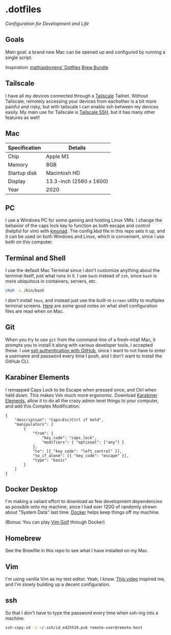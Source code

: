 # .dotfiles

_Configuration for Development and Life_

## Goals
Main goal: a brand new Mac can be opened up and configured by running a single script.

Inspiration:
[mathiasbynens' Dotfiles](https://github.com/mathiasbynens/dotfiles)
[Brew Bundle](https://gist.github.com/ChristopherA/a579274536aab36ea9966f301ff14f3f)

## Tailscale
I have all my devices connected through a [Tailscale](https://tailscale.com) Tailnet. 
Without Tailscale, remotely accessing your devices from eachother is a bit more painful and risky, but with tailscale I can enable ssh between my devices easily.
My main use for Tailscale is [Tailscale SSH](https://tailscale.com/kb/1193/tailscale-ssh), but it has many other features as well!

## Mac
| Specification   | Details                  |
|-----------------|--------------------------|
| Chip            | Apple M1                 |
| Memory          | 8GB                      |
| Startup disk    | Macintosh HD             |
| Display         | 13.3-inch (2560 x 1600)  |
| Year            | 2020                     |

## PC
I use a Windows PC for some gaming and hosting Linux VMs.
I change the behavior of the caps lock key to function as both escape and control (helpful for vim) with [kmonad](https://github.com/kmonad/kmonad/tree/master).
The config.kbd file in this repo sets it up, and it can be used on both Windows and Linux, which is convenient, since I use both on this computer.

## Terminal and Shell
I use the default Mac Terminal since I don't customize anything about the terminal itself, just what runs in it.
I use `bash` instead of `zsh`, since `bash` is more ubiquitous in containers, servers, etc.
```sh
chsh -s /bin/bash
```
I don't install `tmux`, and instead just use the built-in `screen` utility to multiplex terminal screens.
[Here](http://hayne.net/MacDev/Notes/unixFAQ.html#shellStartup) are some good notes on what shell configuration files are read when on Mac.

<!--
## File Organization
I want my computer to be neat and tidy, without a lot of junk in my home directory (`/home/YOUR_USERNAME`, or `~`). Things like the [XDG Base Directory Specification](https://specifications.freedesktop.org/basedir-spec/latest/) are attractive to me. XDG doesn't work perfectly cleanly with Mac, or with all applications. [This Apple Documentation](https://developer.apple.com/library/archive/documentation/FileManagement/Conceptual/FileSystemProgrammingGuide/FileSystemOverview/FileSystemOverview.html) is particularly to learn about the MacOS file system.

MORE IN HERE ABOUT OTHER PROGRAMS.

Docker Desktop for Mac makes it impossible to change the default `~/.docker` directory. Hopefully it will be resolved in [this issue](https://github.com/docker/roadmap/issues/408), so I can move `~/.docker` to `~/.config/docker`.
-->


## Git
When you try to use `git` from the command-line of a fresh-intall Mac, it prompts you to install it along with various developer tools. I accepted these.
I use [ssh authentication with GitHub](https://docs.github.com/en/authentication/connecting-to-github-with-ssh), since I want to not have to enter a username and password every time I push, and I don't want to install the GitHub CLI.

## Karabiner Elements
I remapped Caps Lock to be Escape when pressed once, and Ctrl when held down. This makes Vim much more ergonomic. Download [Karabiner Elements](https://karabiner-elements.pqrs.org), allow it to do all the crazy admin level things to your computer, and add this Complex Modification:

```
{
    "description": "Caps→Esc/Ctrl if held",
    "manipulators": [
        {
            "from": {
                "key_code": "caps_lock",
                "modifiers": { "optional": ["any"] }
            },
            "to": [{ "key_code": "left_control" }],
            "to_if_alone": [{ "key_code": "escape" }],
            "type": "basic"
        }
    ]
}
```

## Docker Desktop
I'm making a valiant effort to download as few development dependencies as possible onto my machine, since I had over 120G of randomly strewn about "System Data" last time. [Docker](https://www.docker.com) helps keep things off my machine.

(Bonus: You can play [Vim Golf](https://www.vimgolf.com) through Docker)

## Homebrew
See the Brewfile in this repo to see what I have installed on my Mac.

## Vim
I'm using vanilla Vim as my text editor. Yeah, I know.
[This video](https://www.youtube.com/watch?v=XA2WjJbmmoM) inspired me, and I'm slowly building up a decent configuration.

## ssh
So that I don't have to type the password every time when ssh-ing into a machine:
```bash
ssh-copy-id -i ~/.ssh/id_ed25519.pub remote-user@remote-host
```
<!--
```bash
ssh-add --apple-use-keychain ~/.ssh/[your-private-key]
```
```~/.ssh/config
Host *
	User [your-remote-username]
    RequestTTY yes
    UseKeychain yes
    AddKeysToAgent yes
    IdentityFile ~/.ssh/id_ed25519
```

__this hasn't actually changed anything for me__, I think its purpose is for passwords for the ssh keys themselves
-->

